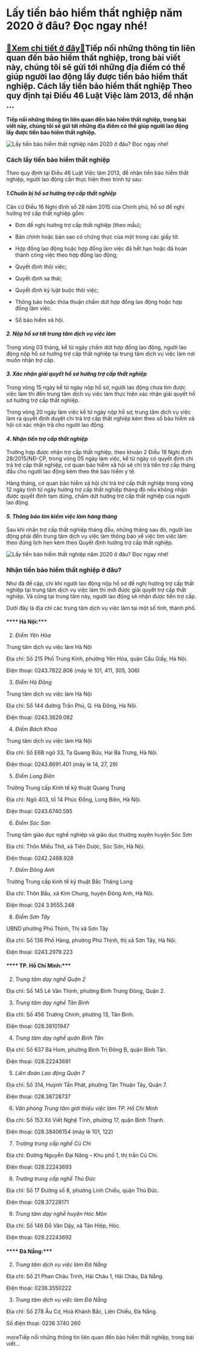 Lấy tiền bảo hiểm thất nghiệp năm 2020 ở đâu? Đọc ngay nhé!
===========================================================

[:gift:Xem chi tiết ở đây:gift:](https://hddtvn.com/lay-tien-bao-hiem-that-nghiep-nam-2020-o-dau-doc-ngay-nhe/)Tiếp nối những thông tin liên quan đến bảo hiểm thất nghiệp, trong bài viết này, chúng tôi sẽ gửi tới những địa điểm có thể giúp người lao động lấy được tiền bảo hiểm thất nghiệp. Cách lấy tiền bảo hiểm thất nghiệp Theo quy định tại Điều 46 Luật Việc làm 2013, để nhận …
------------------------------------------------------------------------------------------------------------------------------------------------------------------------------------------------------------------------------------------------------------------------------

**Tiếp nối những thông tin liên quan đến bảo hiểm thất nghiệp, trong bài viết này, chúng tôi sẽ gửi tới những địa điểm có thể giúp người lao động lấy được tiền bảo hiểm thất nghiệp.**


![Lấy tiền bảo hiểm thất nghiệp năm 2020 ở đâu? Đọc ngay nhé!](https://hddtvn.com/wp-content/uploads/2021/01/concept-business-failure-unemployment-problem_38391-71.jpg)


### **Cách lấy tiền bảo hiểm thất nghiệp**


Theo quy định tại Điều 46 Luật Việc làm 2013, để nhận tiền bảo hiểm thất nghiệp, người lao động cần thực hiện theo trình tự sau:


#### ***1.Chuẩn bị hồ sơ hưởng trợ cấp thất nghiệp***


Căn cứ Điều 16 Nghị định số 28 năm 2015 của Chính phủ, hồ sơ đề nghị hưởng trợ cấp thất nghiệp gồm:




* Đơn đề nghị hưởng trợ cấp thất nghiệp (theo mẫu);

* Bản chính hoặc bản sao có chứng thực của một trong các giấy tờ:



+ Hợp đồng lao động hoặc hợp đồng làm việc đã hết hạn hoặc đã hoàn thành công việc theo hợp đồng lao động;


+ Quyết định thôi việc;


+ Quyết định sa thải;


+ Quyết định kỷ luật buộc thôi việc;


+ Thông báo hoặc thỏa thuận chấm dứt hợp đồng lao động hoặc hợp đồng làm việc.




* Sổ bảo hiểm xã hội.



#### ***2. Nộp hồ sơ tới trung tâm dịch vụ việc làm***


Trong vòng 03 tháng, kể từ ngày chấm dứt hợp đồng lao động, người lao động nộp hồ sơ hưởng trợ cấp thất nghiệp tại trung tâm dịch vụ việc làm nơi muốn nhận trợ cấp.


#### ***3. Xác nhận giải quyết hồ sơ hưởng trợ cấp thất nghiệp***


Trong vòng 15 ngày kể từ ngày nộp hồ sơ, người lao động chưa tìm được việc làm thì đến trung tâm dịch vụ việc làm thực hiện xác nhận giải quyết hồ sơ hưởng trợ cấp thất nghiệp.


Trong vòng 20 ngày làm việc kể từ ngày nộp hồ sơ, trung tâm dịch vụ việc làm ra quyết định duyệt chi trả trợ cấp thất nghiệp kèm theo sổ bảo hiểm xã hội có xác nhận trả cho người lao động.


#### ***4. Nhận tiền trợ cấp thất nghiệp***


Trường hợp được nhận trợ cấp thất nghiệp, theo khoản 2 Điều 18 Nghị định 28/2015/NĐ-CP, trong vòng 05 ngày làm việc, kể từ ngày có quyết định chi trả trợ cấp thất nghiệp, cơ quan bảo hiểm xã hội sẽ chi trả tiền trợ cấp tháng đầu cho người lao động kèm theo thẻ bảo hiểm y tế.


Hàng tháng, cơ quan bảo hiểm xã hội chi trả trợ cấp thất nghiệp trong vòng 12 ngày tính từ ngày hưởng trợ cấp thất nghiệp tháng đó nếu không nhận được quyết định tạm dừng, chấm dứt hưởng trợ cấp thất nghiệp của người lao động.


#### ***5. Thông báo tìm kiếm việc làm hàng tháng***


Sau khi nhận trợ cấp thất nghiệp tháng đầu, những tháng sau đó, người lao động phải đến trung tâm dịch vụ việc làm thông báo về việc tìm việc làm theo đúng lịch hẹn kèm theo Quyết định hưởng trợ cấp thất nghiệp.


![Lấy tiền bảo hiểm thất nghiệp năm 2020 ở đâu? Đọc ngay nhé!](https://hddtvn.com/wp-content/uploads/2021/01/flat-homeless-people-cartoon-composition-with-man-begging-street-autumn_1284-33045.jpg)


### **Nhận tiền bảo hiểm thất nghiệp ở đâu?**


Như đã đề cập, chỉ khi người lao động nộp hồ sơ đề nghị hưởng trợ cấp thất nghiệp tại trung tâm dịch vụ việc làm thì mới được giải quyết trợ cấp thất nghiệp. Và cũng tại trung tâm này, người lao động sẽ nhận được tiền trợ cấp.


Dưới đây là địa chỉ các trung tâm dịch vụ việc làm tại một số tỉnh, thành phố.


#### **** Hà Nội:***




2.  *Điểm Yên Hòa*



Trung tâm dịch vụ việc làm Hà Nội


Địa chỉ: Số 215 Phố Trung Kính, phường Yên Hòa, quận Cầu Giấy, Hà Nội.


Điện thoại: 0243.7822.806 (máy lẻ 101, 411, 305, 306)




3.  *Điểm Hà Đông*



Trung tâm dịch vụ việc làm Hà Nội


Địa chỉ: Số 144 đường Trần Phú, Q. Hà Đông, Hà Nội.


Điện thoại: 0243.3829.082




4.  *Điểm Bách Khoa*



Trung tâm dịch vụ việc làm Hà Nội


Địa chỉ: Số E6B ngõ 33, Tạ Quang Bửu, Hai Bà Trưng, Hà Nội.


Điện thoại: 0243.8691.401 (máy lẻ 14, 27, 29)




5.  *Điểm Long Biên*



Trường Trung cấp Kinh tế kỹ thuật Quang Trung


Địa chỉ: Ngõ 403, tổ 14 Phúc Đồng, Long Biên, Hà Nội.


Điện thoại: 0243.6740.595




6.  *Điểm Sóc Sơn*



Trung tâm giáo dục nghề nghiệp và giáo dục thường xuyên huyện Sóc Sơn


Địa chỉ: Thôn Miếu Thờ, xã Tiên Dược, Sóc Sơn, Hà Nội.


Điện thoại: 0242.2468.928




7.  *Điểm Đông Anh*



Trường Trung cấp kinh tế kỹ thuật Bắc Thăng Long


Địa chỉ: Thôn Bầu, xã Kim Chung, huyện Đông Anh, Hà Nội.


Điện thoại: 024 3.9555.248




8.  *Điểm Sơn Tây*



UBND phường Phú Thịnh, Thị xã Sơn Tây


Địa chỉ: Số 136 Phố Hàng, phường Phú Thịnh, thị xã Sơn Tây, Hà Nội.


Điện thoại: 0243.2979.223


#### **** TP. Hồ Chí Minh:***




2.  *Trung tâm dạy nghề Quận 2*



Địa chỉ: Số 145 Lê Văn Thịnh, phường Bình Trưng Đông, Quận 2.




3.  *Trung tâm dạy nghề Tân Bình*



Địa chỉ: Số 456 Trường Chinh, phường 13, Tân Bình.


Điện thoại: 028.38101947




4.  *Trung tâm dạy nghề quận Bình Tân*



Địa chỉ: Số 637 Bà Hom, phường Bình Trị Đông B, quận Bình Tân.


Điện thoại: 028.22243691




5.  *Liên đoàn Lao động Quận 7*



Địa chỉ: Số 314, Huỳnh Tấn Phát, phường Tân Thuận Tây, Quận 7.


Điện thoại: 028.38728737




6.  *Văn phòng Trung tâm giới thiệu việc làm TP. Hồ Chí Minh*



Địa chỉ: Số 153 Xô Viết Nghệ Tĩnh, phường 17, quận Bình Thạnh.


Điện thoại: 028.38406154 (máy lẻ 101, 122)




7.  *Trường trung cấp nghề Củ Chi*



Địa chỉ: Đường Nguyễn Đại Năng – Khu phố 1, thị trấn Củ Chi.


Điện thoại: 028.22243693




8.  *Trường trung cấp nghề Thủ Đức*



Địa chỉ: Số 17 Đường số 8, phường Linh Chiểu, quận Thủ Đức.


Điện thoại: 028.37228171




9.  *Trung tâm dạy nghề huyện Hóc Môn*



Địa chỉ: Số 146 Đỗ Văn Dậy, xã Tân Hiệp, Hóc.


Điện thoại: 028.22243692


#### **** Đà Nẵng:***




2.  *Trung tâm dịch vụ việc làm Đà Nẵng*



Địa chỉ: Số 21 Phan Châu Trinh, Hải Châu 1, Hải Châu, Đà Nẵng.


Điện thoại: 0236.3550222




3.  *Trung tâm dịch vụ việc làm Đà Nẵng*



Địa chỉ: Số 278 Âu Cơ, Hoà Khánh Bắc, Liên Chiểu, Đà Nẵng.


Số điện thoại: 0236 3740 260


#### 


moreTiếp nối những thông tin liên quan đến bảo hiểm thất nghiệp, trong bài viết…


